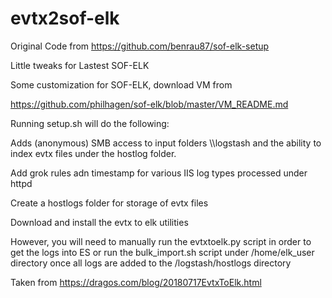 # evtx2sof-elk

Original Code from https://github.com/benrau87/sof-elk-setup

Little tweaks for Lastest SOF-ELK 

Some customization for SOF-ELK, download VM from

https://github.com/philhagen/sof-elk/blob/master/VM_README.md

Running setup.sh will do the following:

Adds (anonymous) SMB access to input folders \\<IP>\logstash and the ability to index evtx files under the hostlog folder.

Add grok rules adn timestamp for various IIS log types processed under httpd

Create a hostlogs folder for storage of evtx files

Download and install the evtx to elk utilities

However, you will need to manually run the evtxtoelk.py script in order to get the logs into ES or run the bulk_import.sh script under /home/elk_user directory once all logs are added to the /logstash/hostlogs directory

Taken from https://dragos.com/blog/20180717EvtxToElk.html

